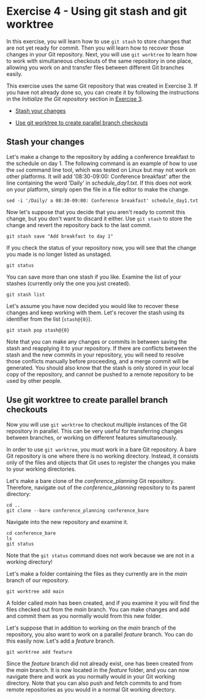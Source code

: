 # Exercise 4 - Using git stash and git worktree

In this exercise, you will learn how to use `git stash` to store changes that are not yet ready for commit. Then you will learn how to recover those changes in your Git repository. Next, you will use `git worktree` to learn how to work with simultaneous checkouts of the same repository in one place, allowing you work on and transfer files between different Git branches easily.

This exercise uses the same Git repository that was created in Exercise 3. If you have not already done so, you can create it by following the instructions in the *Initialize the Git repository* section in [Exercise 3](./Exercise_3.md).

* [Stash your changes](#stash)

* [Use git worktree to create parallel branch checkouts](#worktree)

## Stash your changes <a name="stash"></a>

Let's make a change to the repository by adding a conference breakfast to the schedule on day 1. The following command is an example of how to use the `sed` command line tool, which was tested on Linux but may not work on other platforms. It will add '08:30-09:00: Conference breakfast' after the line containing the word 'Daily' in *schedule_day1.txt*. If this does not work on your platform, simply open the file in a file editor to make the change.

```plaintext
sed -i '/Daily/ a 08:30-09:00: Conference breakfast' schedule_day1.txt
```

Now let's suppose that you decide that you aren't ready to commit this change, but you don't want to discard it either. Use `git stash` to store the change and revert the repository back to the last commit.

```plaintext
git stash save "Add breakfast to day 1"
```

If you check the status of your repository now, you will see that the change you made is no longer listed as unstaged.

```plaintext
git status
```

You can save more than one stash if you like. Examine the list of your stashes (currently only the one you just created).

```plaintext
git stash list
```

Let's assume you have now decided you would like to recover these changes and keep working with them. Let's recover the stash using its identifier from the list (`stash@{0}`).

```plaintext
git stash pop stash@{0}
```

Note that you can make any changes or commits in between saving the stash and reapplying it to your repository. If there are conflicts between the stash and the new commits in your repository, you will need to resolve those conflicts manually before proceeding, and a merge commit will be generated. You should also know that the stash is only stored in your local copy of the repository, and cannot be pushed to a remote repository to be used by other people.

## Use git worktree to create parallel branch checkouts <a name="worktree"></a>

Now you will use `git worktree` to checkout multiple instances of the Git repository in parallel. This can be very useful for transferring changes between branches, or working on different features simultaneously.

In order to use `git worktree`, you must work in a bare Git repository. A bare Git repository is one where there is no working directory. Instead, it consists only of the files and objects that Git uses to register the changes you make to your working directories.

Let's make a bare clone of the *conference_planning* Git repository. Therefore, navigate out of the *conference_planning* repository to its parent directory:

```plaintext
cd ..
git clone --bare conference_planning conference_bare
```

Navigate into the new repository and examine it.

```plaintext
cd conference_bare
ls
git status
```

Note that the `git status` command does not work because we are not in a working directory!

Let's make a folder containing the files as they currently are in the *main* branch of our repository.

```plaintext
git worktree add main
```

A folder called *main* has been created, and if you examine it you will find the files checked out from the *main* branch. You can make changes and add and commit them as you normally would from this new folder.

Let's suppose that in addition to working on the *main* branch of the repository, you also want to work on a parallel *feature* branch. You can do this easily now. Let's add a *feature* branch.

```plaintext
git worktree add feature
```

Since the *feature* branch did not already exist, one has been created from the *main* branch. It is now located in the *feature* folder, and you can now navigate there and work as you normally would in your Git working directory. Note that you can also push and fetch commits to and from remote repositories as you would in a normal Git working directory.
